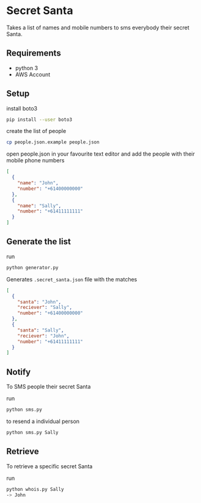 # Secret Santa

Takes a list of names and mobile numbers to sms everybody their secret Santa.

## Requirements

- python 3
- AWS Account

## Setup

install boto3
```bash
pip install --user boto3
```

create the list of people
```bash
cp people.json.example people.json
```

open people.json in your favourite text editor and add the people with their mobile phone numbers
```json
[
  {
    "name": "John",
    "number": "+61400000000"
  },
  {
    "name": "Sally",
    "number": "+61411111111"
  }
]
```

## Generate the list

run
```bash
python generator.py
```

Generates `.secret_santa.json` file with the matches
```json
[
  {
    "santa": "John",
    "reciever": "Sally",
    "number": "+61400000000"
  },
  {
    "santa": "Sally",
    "reciever": "John",
    "number": "+61411111111"
  }
]
```

## Notify

To SMS people their secret Santa

run
```bash
python sms.py
```

to resend a individual person
```bash
python sms.py Sally
```

## Retrieve

To retrieve a specific secret Santa

run
```bash
python whois.py Sally
-> John
```